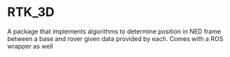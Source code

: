 # RTK_3D
A package that implements algorithms to determine position in NED frame between a base and rover given data provided by each. Comes with a ROS wrapper as well

